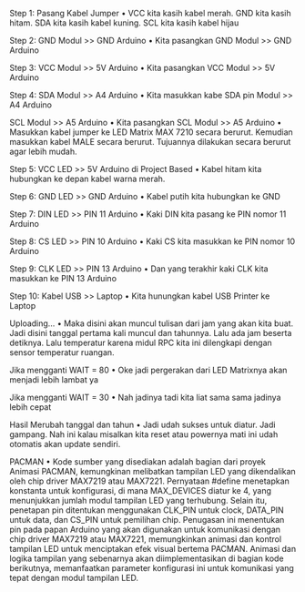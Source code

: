 Step 1: Pasang Kabel Jumper
•	VCC kita kasih kabel merah. GND kita kasih hitam. SDA kita kasih kabel kuning. SCL kita kasih kabel hijau

Step 2: GND Modul >> GND Arduino
•	Kita pasangkan GND Modul >> GND Arduino

Step 3: VCC Modul >> 5V Arduino
•	Kita pasangkan VCC Modul >> 5V Arduino

Step 4: SDA Modul >> A4 Arduino
•	Kita masukkan kabe SDA pin Modul >> A4 Arduino

SCL Modul >> A5 Arduino
•	Kita pasangkan SCL Modul >> A5 Arduino
•	Masukkan kabel jumper ke LED Matrix MAX 7210 secara berurut. Kemudian masukkan kabel MALE secara berurut. Tujuannya dilakukan secara berurut agar lebih mudah.

Step 5: VCC LED >> 5V Arduino di Project Based
•	Kabel hitam kita hubungkan ke depan kabel warna merah.

Step 6: GND LED >> GND Arduino
•	Kabel putih kita hubungkan ke GND

Step 7: DIN LED >> PIN 11 Arduino
•	Kaki DIN kita pasang ke PIN nomor 11 Arduino 

Step 8: CS LED >> PIN 10 Arduino
•	Kaki CS kita masukkan ke PIN nomor 10 Arduino

Step 9: CLK LED >> PIN 13 Arduino
•	Dan yang terakhir kaki CLK kita masukkan ke PIN 13 Arduino

Step 10: Kabel USB >> Laptop
•	Kita hunungkan kabel USB Printer ke Laptop


Uploading…
•	Maka disini akan muncul tulisan dari jam yang akan kita buat. Jadi disini tanggal pertama kali muncul dan tahunnya. Lalu ada jam beserta detiknya. Lalu temperatur karena midul RPC kita ini dilengkapi dengan sensor temperatur ruangan.

Jika mengganti WAIT = 80
•	Oke jadi pergerakan dari LED Matrixnya akan menjadi lebih lambat ya 

Jika mengganti WAIT = 30
•	Nah jadinya tadi kita liat sama sama jadinya lebih cepat

Hasil Merubah tanggal dan tahun
•	Jadi udah sukses untuk diatur. Jadi gampang. Nah ini kalau misalkan kita reset atau powernya mati ini udah otomatis akan update sendiri.

PACMAN
•	Kode sumber yang disediakan adalah bagian dari proyek Animasi PACMAN, kemungkinan melibatkan tampilan LED yang dikendalikan oleh chip driver MAX7219 atau MAX7221. Pernyataan #define menetapkan konstanta untuk konfigurasi, di mana MAX_DEVICES diatur ke 4, yang menunjukkan jumlah modul tampilan LED yang terhubung. Selain itu, penetapan pin ditentukan menggunakan CLK_PIN untuk clock, DATA_PIN untuk data, dan CS_PIN untuk pemilihan chip. Penugasan ini menentukan pin pada papan Arduino yang akan digunakan untuk komunikasi dengan chip driver MAX7219 atau MAX7221, memungkinkan animasi dan kontrol tampilan LED untuk menciptakan efek visual bertema PACMAN. Animasi dan logika tampilan yang sebenarnya akan diimplementasikan di bagian kode berikutnya, memanfaatkan parameter konfigurasi ini untuk komunikasi yang tepat dengan modul tampilan LED.
